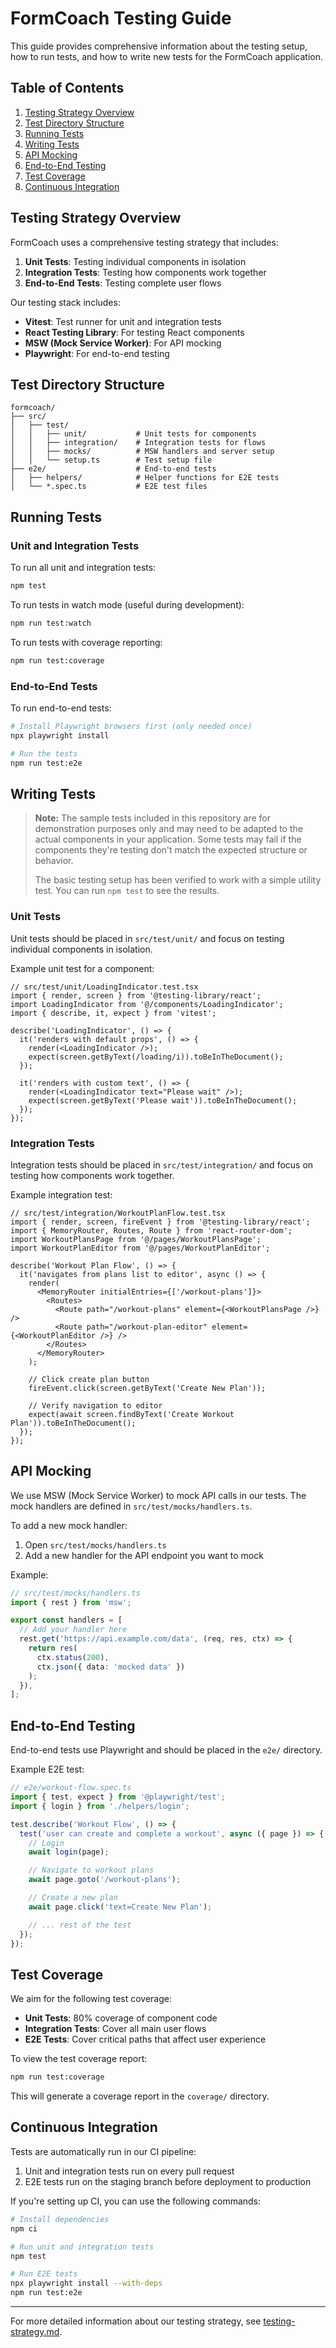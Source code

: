 # FormCoach Testing Guide

This guide provides comprehensive information about the testing setup, how to run tests, and how to write new tests for the FormCoach application.

## Table of Contents

1. [Testing Strategy Overview](#testing-strategy-overview)
2. [Test Directory Structure](#test-directory-structure)
3. [Running Tests](#running-tests)
4. [Writing Tests](#writing-tests)
5. [API Mocking](#api-mocking)
6. [End-to-End Testing](#end-to-end-testing)
7. [Test Coverage](#test-coverage)
8. [Continuous Integration](#continuous-integration)

## Testing Strategy Overview

FormCoach uses a comprehensive testing strategy that includes:

1. **Unit Tests**: Testing individual components in isolation
2. **Integration Tests**: Testing how components work together
3. **End-to-End Tests**: Testing complete user flows

Our testing stack includes:

- **Vitest**: Test runner for unit and integration tests
- **React Testing Library**: For testing React components
- **MSW (Mock Service Worker)**: For API mocking
- **Playwright**: For end-to-end testing

## Test Directory Structure

```
formcoach/
├── src/
│   ├── test/
│   │   ├── unit/           # Unit tests for components
│   │   ├── integration/    # Integration tests for flows
│   │   ├── mocks/          # MSW handlers and server setup
│   │   └── setup.ts        # Test setup file
├── e2e/                    # End-to-end tests
│   ├── helpers/            # Helper functions for E2E tests
│   └── *.spec.ts           # E2E test files
```

## Running Tests

### Unit and Integration Tests

To run all unit and integration tests:

```bash
npm test
```

To run tests in watch mode (useful during development):

```bash
npm run test:watch
```

To run tests with coverage reporting:

```bash
npm run test:coverage
```

### End-to-End Tests

To run end-to-end tests:

```bash
# Install Playwright browsers first (only needed once)
npx playwright install

# Run the tests
npm run test:e2e
```

## Writing Tests

> **Note:** The sample tests included in this repository are for demonstration purposes only and may need to be adapted to the actual components in your application. Some tests may fail if the components they're testing don't match the expected structure or behavior.
>
> The basic testing setup has been verified to work with a simple utility test. You can run `npm test` to see the results.

### Unit Tests

Unit tests should be placed in `src/test/unit/` and focus on testing individual components in isolation.

Example unit test for a component:

```tsx
// src/test/unit/LoadingIndicator.test.tsx
import { render, screen } from '@testing-library/react';
import LoadingIndicator from '@/components/LoadingIndicator';
import { describe, it, expect } from 'vitest';

describe('LoadingIndicator', () => {
  it('renders with default props', () => {
    render(<LoadingIndicator />);
    expect(screen.getByText(/loading/i)).toBeInTheDocument();
  });

  it('renders with custom text', () => {
    render(<LoadingIndicator text="Please wait" />);
    expect(screen.getByText('Please wait')).toBeInTheDocument();
  });
});
```

### Integration Tests

Integration tests should be placed in `src/test/integration/` and focus on testing how components work together.

Example integration test:

```tsx
// src/test/integration/WorkoutPlanFlow.test.tsx
import { render, screen, fireEvent } from '@testing-library/react';
import { MemoryRouter, Routes, Route } from 'react-router-dom';
import WorkoutPlansPage from '@/pages/WorkoutPlansPage';
import WorkoutPlanEditor from '@/pages/WorkoutPlanEditor';

describe('Workout Plan Flow', () => {
  it('navigates from plans list to editor', async () => {
    render(
      <MemoryRouter initialEntries={['/workout-plans']}>
        <Routes>
          <Route path="/workout-plans" element={<WorkoutPlansPage />} />
          <Route path="/workout-plan-editor" element={<WorkoutPlanEditor />} />
        </Routes>
      </MemoryRouter>
    );

    // Click create plan button
    fireEvent.click(screen.getByText('Create New Plan'));

    // Verify navigation to editor
    expect(await screen.findByText('Create Workout Plan')).toBeInTheDocument();
  });
});
```

## API Mocking

We use MSW (Mock Service Worker) to mock API calls in our tests. The mock handlers are defined in `src/test/mocks/handlers.ts`.

To add a new mock handler:

1. Open `src/test/mocks/handlers.ts`
2. Add a new handler for the API endpoint you want to mock

Example:

```typescript
// src/test/mocks/handlers.ts
import { rest } from 'msw';

export const handlers = [
  // Add your handler here
  rest.get('https://api.example.com/data', (req, res, ctx) => {
    return res(
      ctx.status(200),
      ctx.json({ data: 'mocked data' })
    );
  }),
];
```

## End-to-End Testing

End-to-end tests use Playwright and should be placed in the `e2e/` directory.

Example E2E test:

```typescript
// e2e/workout-flow.spec.ts
import { test, expect } from '@playwright/test';
import { login } from './helpers/login';

test.describe('Workout Flow', () => {
  test('user can create and complete a workout', async ({ page }) => {
    // Login
    await login(page);

    // Navigate to workout plans
    await page.goto('/workout-plans');

    // Create a new plan
    await page.click('text=Create New Plan');

    // ... rest of the test
  });
});
```

## Test Coverage

We aim for the following test coverage:

- **Unit Tests**: 80% coverage of component code
- **Integration Tests**: Cover all main user flows
- **E2E Tests**: Cover critical paths that affect user experience

To view the test coverage report:

```bash
npm run test:coverage
```

This will generate a coverage report in the `coverage/` directory.

## Continuous Integration

Tests are automatically run in our CI pipeline:

1. Unit and integration tests run on every pull request
2. E2E tests run on the staging branch before deployment to production

If you're setting up CI, you can use the following commands:

```bash
# Install dependencies
npm ci

# Run unit and integration tests
npm test

# Run E2E tests
npx playwright install --with-deps
npm run test:e2e
```

---

For more detailed information about our testing strategy, see [testing-strategy.md](./testing-strategy.md).
